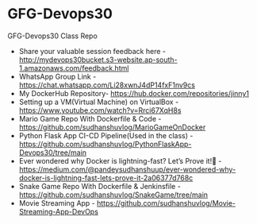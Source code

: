 # GFG-Devops30
GFG-Devops30 Class Repo

* Share your valuable session feedback here - http://mydevops30bucket.s3-website.ap-south-1.amazonaws.com/feedback.html
* WhatsApp Group Link - https://chat.whatsapp.com/Li28xwnJ4dP14fxF1nv9cs
* My DockerHub Repository- https://hub.docker.com/repositories/jinny1
* Setting up a VM(Virtual Machine) on VirtualBox - https://www.youtube.com/watch?v=Rrci67XqH8s
* Mario Game Repo With Dockerfile & Code - https://github.com/sudhanshuvlog/MarioGameOnDocker
* Python Flask App CI-CD Pipeline(Used in the class) - https://github.com/sudhanshuvlog/PythonFlaskApp-Devops30/tree/main
* Ever wondered why Docker is lightning-fast? Let’s Prove it!🐋 - https://medium.com/@pandeysudhanshuup/ever-wondered-why-docker-is-lightning-fast-lets-prove-it-2a06377d768c
* Snake Game Repo With Dockerfile & Jenkinsfile - https://github.com/sudhanshuvlog/SnakeGame/tree/main
* Movie Streaming App - https://github.com/sudhanshuvlog/Movie-Streaming-App-DevOps
